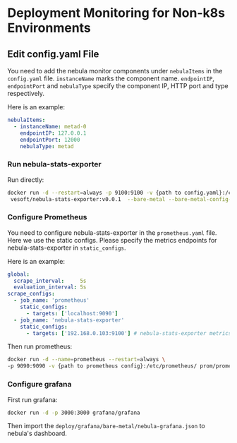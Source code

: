 # Deployment Monitoring for Non-k8s Environments

## Edit config.yaml File

You need to add the nebula monitor components under `nebulaItems` in the `config.yaml` file. `instanceName` marks the component name. `endpointIP`, `endpointPort` and `nebulaType` specify the component IP, HTTP port and type respectively.

Here is an example:

```yaml
nebulaItems:
  - instanceName: metad-0
    endpointIP: 127.0.0.1
    endpointPort: 12000
    nebulaType: metad
```

### Run nebula-stats-exporter

Run directly:

```bash
docker run -d --restart=always -p 9100:9100 -v {path to config.yaml}:/config \
 vesoft/nebula-stats-exporter:v0.0.1  --bare-metal --bare-metal-config-path=/config/config.yaml
```

### Configure Prometheus

You need to configure nebula-stats-exporter in the `prometheus.yaml` file. Here we use the static configs. Please specify the metrics endpoints for nebula-stats-exporter in `static_configs`.

Here is an example:

```yaml
global:
  scrape_interval:     5s
  evaluation_interval: 5s
scrape_configs:
  - job_name: 'prometheus'
    static_configs:
      - targets: ['localhost:9090']
  - job_name: 'nebula-stats-exporter'
    static_configs:
      - targets: ['192.168.0.103:9100'] # nebula-stats-exporter metrics endpoints
```

Then run prometheus:

```bash
docker run -d --name=prometheus --restart=always \
-p 9090:9090 -v {path to prometheus config}:/etc/prometheus/ prom/prometheus
```

### Configure grafana

First run grafana:

```bash
docker run -d -p 3000:3000 grafana/grafana
```

Then import the `deploy/grafana/bare-metal/nebula-grafana.json` to nebula's dashboard.
